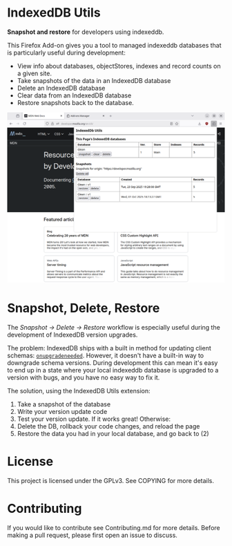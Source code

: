 # IndexedDB Utils

**Snapshot and restore** for developers using indexeddb.

This Firefox Add-on gives you a tool to managed indexeddb databases
that is particularly useful during development:

- View info about databases, objectStores, indexes and record counts
  on a given site.
- Take snapshots of the data in an IndexedDB database
- Delete an IndexedDB database
- Clear data from an IndexedDB database
- Restore snapshots back to the database.

![Screenshot of the IndexedDB Utils extension popup, showing the interface being used on the Mozilla Developer Network homepage.](/assets/IndexedDB-Utils-2025-10-01.png)

# Snapshot, Delete, Restore

The *Snapshot -> Delete -> Restore* workflow is especially useful
during the development of IndexedDB version upgrades.

The problem: IndexedDB ships with a built in method for updating
client schemas:
[`onupgradeneeded`](https://developer.mozilla.org/en-US/docs/Web/API/IDBOpenDBRequest/upgradeneeded_event). However,
it doesn't have a built-in way to downgrade schema versions. During
development this can mean it's easy to end up in a state where your
local indexeddb database is upgraded to a version with bugs, and you
have no easy way to fix it.

The solution, using the IndexedDB Utils extension:

1. Take a snapshot of the database
2. Write your version update code
3. Test your version update. If it works great! Otherwise:
4. Delete the DB, rollback your code changes, and reload the page
5. Restore the data you had in your local database, and go back to (2)

# License

This project is licensed under the GPLv3. See COPYING for more
details.

# Contributing

If you would like to contribute see Contributing.md for more
details. Before making a pull request, please first open an issue to
discuss.
